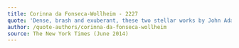 ```yaml
---
title: Corinna da Fonseca-Wollheim - 2227
quote: 'Dense, brash and exuberant, these two stellar works by John Adams are love letters to the confidence of the 1950s and a time when some of the greatest feats of virtuosity were often performed in smoky jazz clubs. David Robertson leads an incisive performance; the saxophonist Timothy McAllister sizzles'
author: /quote-authors/corinna-da-fonseca-wollheim
source: The New York Times (June 2014)
---
```

